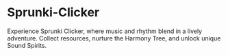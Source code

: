 # Sprunki-Clicker
Experience Sprunki Clicker, where music and rhythm blend in a lively adventure. Collect resources, nurture the Harmony Tree, and unlock unique Sound Spirits.
